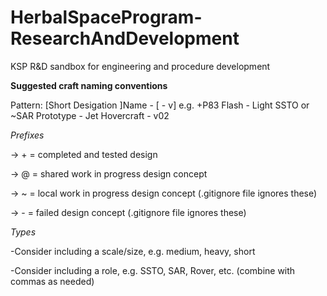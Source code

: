 # HerbalSpaceProgram-ResearchAndDevelopment
KSP R&D sandbox for engineering and procedure development

__Suggested craft naming conventions__

Pattern: <Prefix>[Short Desigation ]Name - <Type>[ - v<Version>]
e.g. +P83 Flash - Light SSTO or ~SAR Prototype - Jet Hovercraft - v02

_Prefixes_

-> + = completed and tested design

-> @ = shared work in progress design concept

-> ~ = local work in progress design concept (.gitignore file ignores these)

-> - = failed design concept (.gitignore file ignores these)

_Types_

-Consider including a scale/size, e.g. medium, heavy, short

-Consider including a role, e.g. SSTO, SAR, Rover, etc. (combine with commas as needed)
